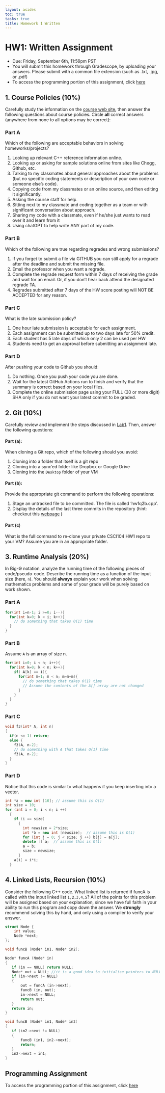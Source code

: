 ```yaml
---
layout: asides
toc: true
tasks: true
title: Homework 1 Written
---
```


# HW1: Written Assignment

+ Due: Friday, September 6th, 11:59pm PST
+ You will submit this homework through Gradescope, by uploading your answers.  Please submit with a common file extension (such as .txt, .jpg, or .pdf)
+ To access the programming portion of this assignment, click [here](../hw1/programming/)

## 1. Course Policies (10%)

Carefully study the information on the [course web site]({{site.url}}), then answer the following questions about course policies.  Circle **all** correct answers (anywhere from none to all options may be correct):

### Part A
Which of the following are acceptable behaviors in solving homeworks/projects?

1. Looking up relevant C++ reference information online.
2. Looking up or asking for sample solutions online from sites like Chegg, Github, etc.
3. Talking to my classmates about general approaches about the problems (but no specific coding statements or description of your own code or someone else’s code).
4. Copying code from my classmates or an online source, and then editing it significantly.
5. Asking the course staff for help.
6. Sitting next to my classmate and coding together as a team or with significant conversation about approach.
7. Sharing my code with a classmate, even if he/she just wants to read over it and learn from it
8. Using chatGPT to help write ANY part of my code.

### Part B

Which of the following are true regarding regrades and wrong submissions?

1. If you forget to submit a file via GITHUB you can still apply for a regrade after the deadline and submit the missing file.
2. Email the professor when you want a regrade.
3. Complete the regrade request form within 7 days of receiving the grade and wait for an email. Or, if you don’t hear back attend the designated regrade TA.
4. Regrades submitted after 7 days of the HW score posting will NOT BE ACCEPTED for any reason.

### Part C
What is the late submission policy?

1. One hour late submission is acceptable for each assignment.
2. Each assignment can be submitted up to two days late for 50% credit.
3. Each student has 5 late days of which only 2 can be used per HW
4. Students need to get an approval before submitting an assignment late.

### Part D
After pushing your code to Github you should:

1. Do nothing. Once you push your code you are done.
2. Wait for the latest GitHub Actions run to finish and verify that the summary is correct based on your local files.
3. Complete the online submission page using your FULL (30 or more digit) SHA only if you do not want your latest commit to be graded.

## 2. Git (10%)
Carefully review and implement the steps discussed in [Lab1](https://bytes.usc.edu/labs/lab1/). Then, answer the following questions:

#### Part (a):

When cloning a Git repo, which of the following should you avoid:

1. Cloning into a folder that itself is a git repo
2. Cloning into a sync’ed folder like Dropbox or Google Drive
3. Cloning into the `Desktop` folder of your VM

#### Part (b):

Provide the appropriate git command to perform the following operations:

1. Stage an untracked file to be committed. The file is called ‘hw1q2b.cpp’.
2. Display the details of the last three commits in the repository (hint: checkout this [webpage](https://git-scm.com/book/en/v2/Git-Basics-Viewing-the-Commit-History) )

#### Part (c)

What is the full command to re-clone your private CSCI104 HW1 repo to your VM? Assume you are in an appropriate folder.

## 3. Runtime Analysis (20%)
In Big-&Theta; notation, analyze the running time of the following pieces of code/pseudo-code. Describe the running time as a function of the input size (here, `n`).  You should **always** explain your work when solving mathematics problems and some of your grade will be purely based on work shown.

### Part A

```c++
for(int i=n-1; i >=0; i--){
  for(int k=0; k < i; k++){
    // do something that takes O(1) time
  }
}
```

### Part B
Assume `A` is an array of size n.

```c++
for(int i=0; i < n; i++){
  for(int k=0; k < n; k++){
    if( A[k] == i){
      for(int m=1; m < n; m=m+m){
        // do something that takes O(1) time
        // Assume the contents of the A[] array are not changed
      }
    }
  }
}

```

### Part C

```c++
void f3(int* A, int n)
{
  if(n <= 1) return;
  else {
    f3(A, n-2);
    // do something with A that takes O(1) time
    f3(A, n-2);
  }
}
```

### Part D

Notice that this code is similar to what happens if you keep inserting into a vector.

```c++
int *a = new int [10]; // assume this is O(1)
int size = 10;
for (int i = 0; i < n; i ++)
  {
    if (i == size)
      {
        int newsize = 2*size;
        int *b = new int [newsize];  // assume this is O(1)
        for (int j = 0; j < size; j ++) b[j] = a[j];
        delete [] a;  // assume this is O(1)
        a = b;
        size = newsize;
      }
    a[i] = i*i;
  }
```

## 4. Linked Lists, Recursion (10%)

Consider the following C++ code.  What linked list is returned if funcA is called with the input linked list `1,2,3,4,5`?  All of the points for this problem will be assigned based on your explanation, since we have full faith in your ability to run this program and copy down the answer.  We **strongly** recommend solving this by hand, and only using a compiler to verify your answer.

```c++
struct Node {
    int value;
    Node *next;
};

void funcB (Node* in1, Node* in2);

Node* funcA (Node* in)
{
   if (in == NULL) return NULL;
   Node* out = NULL; //it is a good idea to initialize pointers to NULL.
   if (in->next != NULL)
   {
       out = funcA (in->next);
       funcB (in, out);
       in->next = NULL;
       return out;
   }
   return in;
}

void funcB (Node* in1, Node* in2)
{
   if (in2->next != NULL) 
   {
       funcB (in1, in2->next);
       return;
   }
   in2->next = in1;
}
```

## Programming Assignment

To access the programming portion of this assignment, click [here](./programming/)
